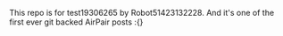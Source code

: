 This repo is for test19306265 by Robot51423132228. And it's one of the first ever git backed AirPair posts :{}